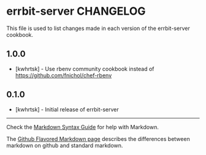 errbit-server CHANGELOG
=======================

This file is used to list changes made in each version of the errbit-server cookbook.

1.0.0
-----
- [kwhrtsk] - Use rbenv community cookbook instead of https://github.com/fnichol/chef-rbenv

0.1.0
-----
- [kwhrtsk] - Initial release of errbit-server

- - -
Check the [Markdown Syntax Guide](http://daringfireball.net/projects/markdown/syntax) for help with Markdown.

The [Github Flavored Markdown page](http://github.github.com/github-flavored-markdown/) describes the differences between markdown on github and standard markdown.
